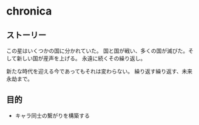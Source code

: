 # chronica

## ストーリー

この星はいくつかの国に分かれていた。
国と国が戦い、多くの国が滅びた。そして新しい国が産声を上げる。
永遠に続くその繰り返し。

新たな時代を迎える今であってもそれは変わらない。
繰り返す繰り返す、未来永劫まで。

## 目的

* キャラ同士の繋がりを構築する
